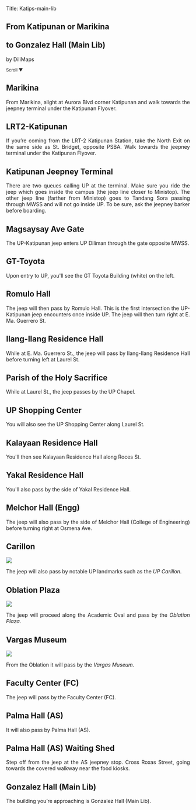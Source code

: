 Title: Katips-main-lib

<section id='cover' class='cover active'>
<h1> From Katipunan or Marikina <br><br>to Gonzalez Hall (Main Lib)</h1>
<p align='justify'>by DiliMaps </p>
<small class='scroll'>Scroll ▼</small>
</section>

<section id='marikina'>
<h2>Marikina</h2>
<p align='justify'>From Marikina, alight at Aurora Blvd corner Katipunan and walk towards the jeepney terminal under the Katipunan Flyover.
</p>
</section>

<section id='lrt2'>
<h2>LRT2-Katipunan</h2>
<p align='justify'>If you’re coming from the LRT-2 Katipunan Station, take the North Exit on the same side as St. Bridget, opposite PSBA. Walk towards the jeepney terminal under the Katipunan Flyover.
</p>
</section>

<section id='katips'>
<h2>Katipunan Jeepney Terminal</h2>
<p align='justify'>There are two queues calling UP at the terminal. Make sure you ride the jeep which goes inside the campus (the jeep line closer to Ministop). The other jeep line (farther from Ministop) goes to Tandang Sora passing through MWSS and will not go inside UP. To be sure, ask the jeepney barker before boarding.
</p>
</section>

<section id='magsaysay-gate'>
<h2>Magsaysay Ave Gate</h2>
<p align='justify'>The UP-Katipunan jeep enters UP Diliman through the gate opposite MWSS.
</p>
</section>

<section id='gt-toyota'>
<h2>GT-Toyota</h2>
<p align='justify'>Upon entry to UP, you'll see the GT Toyota Building (white) on the left.
</p>
</section>

<section id='romulo'>
<h2>Romulo Hall</h2>
<p align='justify'>The jeep will then pass by Romulo Hall. This is the first intersection the UP-Katipunan jeep encounters once inside UP. The jeep will then turn right at E. Ma. Guerrero St.
</p>
</section>

<section id='ilangilang'>
<h2>Ilang-Ilang Residence Hall</h2>
<p align='justify'> While at E. Ma. Guerrero St., the jeep will pass by Ilang-Ilang Residence Hall before turning left at Laurel St.
</p>
</section>

<section id='chapel'>
<h2>Parish of the Holy Sacrifice</h2>
<p align='justify'>While at Laurel St., the jeep passes by the UP Chapel.
</p>
</section>

<section id='sc'>
<h2>UP Shopping Center</h2>
<p align='justify'> You will also see the UP Shopping Center along Laurel St.
</section>

<section id='kalay'>
<h2>Kalayaan Residence Hall</h2>
<p align='justify'> You'll then see Kalayaan Residence Hall along Roces St. </p>
</section>

<section id='yakal'>
<h2>Yakal Residence Hall</h2>
<p align='justify'> You'll also pass by the side of Yakal Residence Hall. </p>
</section>

<section id='engg'>
<h2>Melchor Hall (Engg)</h2>
<p align='justify'> The jeep will also pass by the side of Melchor Hall (College of Engineering) before turning right at Osmena Ave.</p>
</section>

<section id='carillon'>
<h2>Carillon</h2>
<img src='https://lh5.googleusercontent.com/0vpmOU67QTBC64g9qIDGbJIGD6xfGpUw8bAUJqo4rbH2cywfa6zbBzHQeFJQLhWYwXZ1xscBPi2XNYDN4xwtJhAsQDuwLHThYXuLsa6v7CEgOAhp--7UwPnR'>
<p>The jeep will also pass by notable UP landmarks such as the <i>UP Carillon</i>.</p>
</section>

<section id='oble'>
<h2>Oblation Plaza</h2>
<img src='https://lh5.googleusercontent.com/Yz5J2JH1WOC3rDIvLnC-0kHeuK0F7Q8I7KXhRWGsx79Ev4f_xbZFySb49DLnGdWV-52yjPxcneu3kx2XpNdRy_e7hNYH-41eLrYwb7Q5HBn8saCd2RuffH4d'>
<p align='justify'>The jeep will proceed along the Academic Oval and pass by the <i>Oblation Plaza</i>.</p>
</section>
    
<section id='vargas'>
<h2>Vargas Museum</h2>
<img src='https://lh3.googleusercontent.com/RR2Zn75jAHCg1n62J32i_zhJ4aNVA8x38bhClXbHk3_okI5LXiN04pqO_lCGve3agAQhDhSiBQQCibffDNJO4nnulKvz1AvCwBeqDcqrbZpHJ1ODzl-RpzbY'>
<p align='justify'>From the Oblation it will pass by the <i>Vargas Museum</i>. </p>
</section>
  
<section id='fc'>
<h2>Faculty Center (FC)</h2>
<p align='justify'> The jeep will pass by the Faculty Center (FC). </p>
</section>

<section id='as'>
<h2>Palma Hall (AS)</h2>
<p align='justify'>
It will also pass by Palma Hall (AS).
</p>
</section>

<section id='as-shed'>
<h2>Palma Hall (AS) Waiting Shed</h2>
<p align='justify'>
Step off from the jeep at the AS jeepney stop. Cross Roxas Street, going towards the covered walkway near the food kiosks.
</p>
</section>

<section id='main-lib'>
<h1> Gonzalez Hall (Main Lib)</h1>
<p align='justify'>
The building you’re approaching is Gonzalez Hall (Main Lib).
</p>
</section>